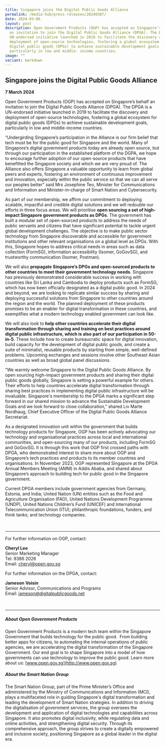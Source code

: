 ```yaml
---
title: Singapore joins the Digital Public Goods Alliance
permalink: /media-hub/press-releases/20240307/
date: 2024-03-06
layout: post
description: Open Government Products (OGP) has accepted on Singapore’s behalf
  an invitation to join the Digital Public Goods Alliance (DPGA). The DPGA is a
  UN-endorsed initiative launched in 2019 to facilitate the discovery and
  deployment of open-source technologies, fostering a global ecosystem for
  digital public goods (DPGs) to achieve sustainable development goals,
  particularly in low and middle- income countries.
image: ""
variant: markdown
---
```

## Singapore joins the Digital Public Goods Alliance

**7 March 2024**

Open Government Products (OGP) has accepted on Singapore’s behalf an invitation to join the Digital Public Goods Alliance (DPGA). The DPGA is a UN-endorsed initiative launched in 2019 to facilitate the discovery and deployment of open-source technologies, fostering a global ecosystem for digital public goods (DPGs) to achieve sustainable development goals, particularly in low and middle-income countries.&nbsp;

“Undergirding Singapore’s participation in the Alliance is our firm belief that tech must be for the public good for Singapore and the world. Many of Singapore’s digital government products today are already open source, but through our participation in the established platform of the DGPA, we hope to encourage further adoption of our open-source products that have benefitted the Singapore society and which we are very proud of. The Alliance also offers Singapore a valuable opportunity to learn from global peers and experts, fostering an environment of continuous improvement and innovation, especially within the public service so that we can all serve our peoples better” said Mrs Josephine Teo, Minister for Communications and Information and Minister-in-charge of Smart Nation and Cybersecurity.

As part of our membership, we affirm our commitment to deploying scalable, impactful and credible digital solutions and we will redouble our efforts in three focus areas. We will prioritise **open sourcing a set of high-impact Singapore government products as DPGs**. The government has built a modular set of open-sourced products to address the needs of public servants and citizens that have significant potential to tackle urgent global development challenges. The objective is to make public sector technology from Singapore discoverable and accessible for government institutions and other relevant organisations on a global level as DPGs. With this, Singapore hopes to address critical needs in areas such as data collection (FormSG), information accessibility (Isomer, GoGovSG), and trustworthy communication (Isomer, Postman).

We will also **propagate Singapore’s DPGs and open-sourced products to other countries to meet their government technology needs**. Singapore has previously demonstrated considerable success in working with countries like Sri Lanka and Cambodia to deploy products such as FormSG, which has now been officially designated as a digital public good. In 2024 and beyond, we are looking to replicate similar success by sharing and deploying successful solutions from Singapore to other countries around the region and the world. The planned deployment of these products promises to be an enabler for digital transformation in these countries, and exemplifies what a modern technology enabled government can look like.

We will also look to **help other countries accelerate their digital transformation through sharing and training on best practices around digital public infrastructure, which is also part of our participation in 50-in-5**. These include how to create bureaucratic space for digital innovation, build capacity for the development of digital public goods, and create a suite of minimalist, reusable products by starting from simple, well-defined problems. Upcoming exchanges and sessions involve other Southeast Asian countries as well as broad global panel discussions.

"We warmly welcome Singapore to the Digital Public Goods Alliance. By open sourcing high-impact government products and sharing their digital public goods globally, Singapore is setting a powerful example for others. Their efforts to help countries accelerate digital transformation through sharing best practices in implementing digital public infrastructure will be invaluable. Singapore's membership to the DPGA marks a significant step forward in our shared mission to advance the Sustainable Development Goals and we look forward to close collaboration,” shared Liv Marte Nordhaug, Chief Executive Officer of the Digital Public Goods Alliance Secretariat.

As a designated innovation unit within the government that builds technology products for Singapore, OGP has been actively advocating our technology and organisational practices across local and international communities, and open-sourcing many of our products, including FormSG and GoGovSG. It is through this work that OGP first crossed paths with DPGA, who demonstrated interest to share more about OGP and Singapore’s tech practices and products to its member countries and organisations. In November 2023, OGP represented Singapore at the DPGA Annual Members Meeting (AMM) in Addis Ababa, and shared about Singapore’s approach to building tech for public good in the Singapore government.

Current DPGA members include government agencies from Germany, Estonia, and India; United Nation (UN) entities such as the Food and Agriculture Organisation (FAO), United Nations Development Programme (UNDP), United Nations Children’s Fund (UNICEF) and International Telecommunication Union (ITU); philanthropic foundations, funders, and think tanks; and technology companies.

<br>

***

For further information on OGP, contact:

**Cheryl Lee**<br>
Senior Marketing Manager<br>
Tel: 9386 2026<br>
Email: [cheryl@open.gov.sg](mailto:cheryl@open.gov.sg)

For further information on the DPGA, contact:

**Jameson Voisin**<br>
Senior Advisor, Communications and Programs<br>
Email: [jameson@digitalpublicgoods.net](mailto:jameson@digitalpublicgoods.net)

<br>

***

##### About Open Government Products

Open Government Products is a modern tech team within the Singapore Government that builds technology for the public good.&nbsp; From building better apps for citizens, to automating the internal operations of public agencies, we are accelerating the digital transformation of the Singapore Government. Our end goal is to shape Singapore into a model of how governments can use technology to improve the public good. Learn more about us: [www.open.gov.sg](http://www.open.gov.sg)

##### About the Smart Nation Group

The Smart Nation Group, part of the Prime Minister’s Office and administered by the Ministry of Communications and Information (MCI), plays a multifaceted role in guiding Singapore's digital transformation and leading the development of Smart Nation strategies. In addition to driving the digitalisation of government services, the group oversees the development and application of digital technologies and capabilities across Singapore. It also promotes digital inclusivity, while regulating data and online activities, and strengthening digital security. Through its comprehensive approach, the group strives to create a digitally empowered and inclusive society, positioning Singapore as a global leader in the digital era.